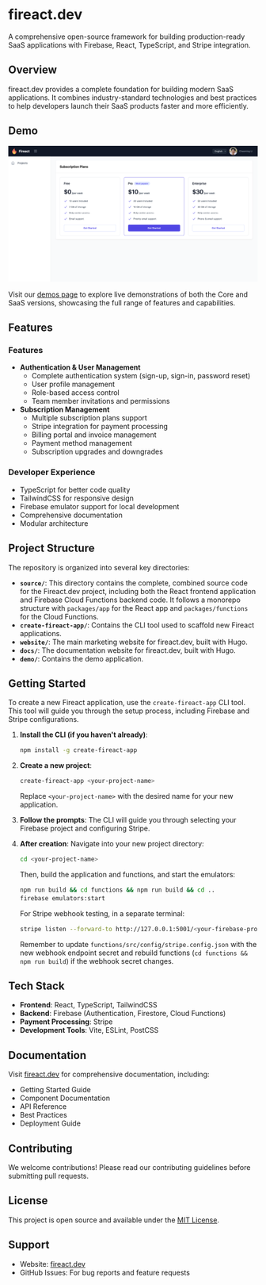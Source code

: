 # fireact.dev

A comprehensive open-source framework for building production-ready SaaS applications with Firebase, React, TypeScript, and Stripe integration.

## Overview

fireact.dev provides a complete foundation for building modern SaaS applications. It combines industry-standard technologies and best practices to help developers launch their SaaS products faster and more efficiently.

## Demo

![SaaS Demo](saas-demo.png)

Visit our [demos page](https://fireact.dev/demos/) to explore live demonstrations of both the Core and SaaS versions, showcasing the full range of features and capabilities.

## Features

### Features
- **Authentication & User Management**
  - Complete authentication system (sign-up, sign-in, password reset)
  - User profile management
  - Role-based access control
  - Team member invitations and permissions
- **Subscription Management**
  - Multiple subscription plans support
  - Stripe integration for payment processing
  - Billing portal and invoice management
  - Payment method management
  - Subscription upgrades and downgrades

### Developer Experience
- TypeScript for better code quality
- TailwindCSS for responsive design
- Firebase emulator support for local development
- Comprehensive documentation
- Modular architecture

## Project Structure

The repository is organized into several key directories:

- **`source/`**: This directory contains the complete, combined source code for the Fireact.dev project, including both the React frontend application and Firebase Cloud Functions backend code. It follows a monorepo structure with `packages/app` for the React app and `packages/functions` for the Cloud Functions.
- **`create-fireact-app/`**: Contains the CLI tool used to scaffold new Fireact applications.
- **`website/`**: The main marketing website for fireact.dev, built with Hugo.
- **`docs/`**: The documentation website for fireact.dev, built with Hugo.
- **`demo/`**: Contains the demo application.

## Getting Started

To create a new Fireact application, use the `create-fireact-app` CLI tool. This tool will guide you through the setup process, including Firebase and Stripe configurations.

1. **Install the CLI (if you haven't already)**:
   ```bash
   npm install -g create-fireact-app
   ```

2. **Create a new project**:
   ```bash
   create-fireact-app <your-project-name>
   ```
   Replace `<your-project-name>` with the desired name for your new application.

3. **Follow the prompts**: The CLI will guide you through selecting your Firebase project and configuring Stripe.

4. **After creation**:
   Navigate into your new project directory:
   ```bash
   cd <your-project-name>
   ```
   Then, build the application and functions, and start the emulators:
   ```bash
   npm run build && cd functions && npm run build && cd ..
   firebase emulators:start
   ```
   For Stripe webhook testing, in a separate terminal:
   ```bash
   stripe listen --forward-to http://127.0.0.1:5001/<your-firebase-project-id>/us-central1/stripeWebhook
   ```
   Remember to update `functions/src/config/stripe.config.json` with the new webhook endpoint secret and rebuild functions (`cd functions && npm run build`) if the webhook secret changes.

## Tech Stack

- **Frontend**: React, TypeScript, TailwindCSS
- **Backend**: Firebase (Authentication, Firestore, Cloud Functions)
- **Payment Processing**: Stripe
- **Development Tools**: Vite, ESLint, PostCSS

## Documentation

Visit [fireact.dev](https://fireact.dev) for comprehensive documentation, including:

- Getting Started Guide
- Component Documentation
- API Reference
- Best Practices
- Deployment Guide

## Contributing

We welcome contributions! Please read our contributing guidelines before submitting pull requests.

## License

This project is open source and available under the [MIT License](LICENSE).

## Support

- Website: [fireact.dev](https://fireact.dev)
- GitHub Issues: For bug reports and feature requests
